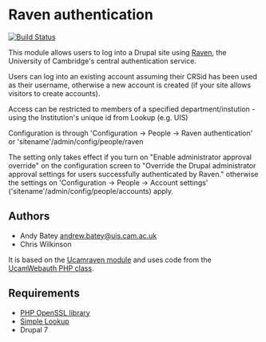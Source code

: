 Raven authentication
====================

[![Build Status](https://travis-ci.org/misd-service-development/drupal-raven.svg?branch=master)](https://travis-ci.org/misd-service-development/drupal-raven)

This module allows users to log into a Drupal site using [Raven](http://raven.cam.ac.uk/), the University of Cambridge's central authentication service.

Users can log into an existing account assuming their CRSid has been used as their username, otherwise a new account is created (if your site allows visitors to create accounts).

Access can be restricted to members of a specified department/instution - using the Institution's unique id from Lookup (e.g. UIS) 

Configuration is through 'Configuration -> People -> Raven authentication' or 'sitename'/admin/config/people/raven

The setting only takes effect if you turn on "Enable administrator approval override" on the configuration screen to "Override the Drupal administrator approval settings for users successfully authenticated by Raven." otherwise the settings on 'Configuration -> People -> Account settings' ('sitename'/admin/config/people/accounts) apply.

Authors
-------

* Andy Batey <andrew.batey@uis.cam.ac.uk>
* Chris Wilkinson 

It is based on the [Ucamraven module](https://wiki.cam.ac.uk/raven/Drupal#ucamraven) and uses code from the [UcamWebauth PHP class](https://wiki.cam.ac.uk/raven/PHP_library).

Requirements
------------

* [PHP OpenSSL library](http://www.php.net/manual/en/book.openssl.php)
* [Simple Lookup](https://gitlab.developers.cam.ac.uk/uis/webcms/drupal-modules/tree/master/simple_lookup)
* Drupal 7
